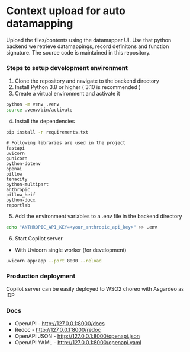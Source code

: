 # Context upload for auto datamapping 
Upload the files/contents using the datamapper UI. Use that python backend we retrieve datamappings, record definitons and function signature.
The source code is maintained in this repository.

### Steps to setup development environment

1. Clone the repository and navigate to the backend directory
2. Install Python 3.8 or higher ( 3.10 is recommended )
3. Create a virtual environment and activate it
```bash
python -m venv .venv
source .venv/bin/activate
```

4. Install the dependencies
```bash 
pip install -r requirements.txt
```

```
# Following libraries are used in the project
fastapi
uvicorn
gunicorn
python-dotenv
openai
pillow
tenacity
python-multipart
anthropic
pillow_heif
python-docx
reportlab
```

5. Add the environment variables to a .env file in the backend directory
```bash
echo "ANTHROPIC_API_KEY=<your_anthropic_api_key>" >> .env
```

6. Start Copilot server
* With Uvicorn single worker (for development)
```bash
uvicorn app:app --port 8000 --reload 
```

### Production deployment
Copilot server can be easily deployed to WSO2 choreo with Asgardeo as IDP

### Docs
* OpenAPI - http://127.0.0.1:8000/docs
* Redoc - http://127.0.0.1:8000/redoc
* OpenAPI JSON - http://127.0.0.1:8000/openapi.json
* OpenAPI YAML - http://127.0.0.1:8000/openapi.yaml
